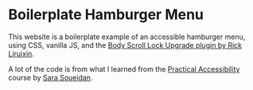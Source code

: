 # Boilerplate Hamburger Menu

This website is a boilerplate example of an accessible hamburger menu, using CSS, vanilla JS, and the [Body Scroll
Lock Upgrade plugin by Rick Liruixin](https://github.com/rick-liruixin/body-scroll-lock-upgrade).

A lot of the code is from what I learned from the [Practical Accessibility](https://practical-accessibility.today/) course by [Sara Soueidan](https://sarasoueidan.com/).
